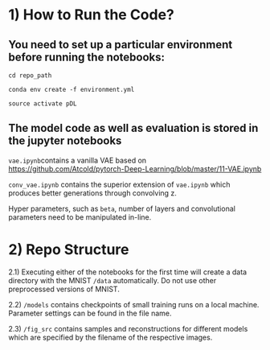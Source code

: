 # 1) How to Run the Code?
## You need to set up a particular environment before running the notebooks:

`cd repo_path`

`conda env create -f environment.yml`

`source activate pDL`


## The model code as well as evaluation is stored in the jupyter notebooks

`vae.ipynb`contains a vanilla VAE based on
https://github.com/Atcold/pytorch-Deep-Learning/blob/master/11-VAE.ipynb

`conv_vae.ipynb` contains the superior extension of `vae.ipynb` which produces better generations through convolving z.

Hyper parameters, such as `beta`, number of layers and convolutional parameters need to be manipulated in-line.

# 2) Repo Structure

2.1) Executing either of the notebooks for the first time will create a data directory with the MNIST `/data` automatically.
Do not use other preprocessed versions of MNIST.

2.2) `/models` contains checkpoints of small training runs on a local machine. Parameter settings can be found in the file name.

2.3) `/fig_src` contains samples and reconstructions for different models which are specified by the filename of the respective images.
